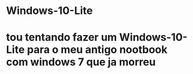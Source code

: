 # Windows-10-Lite
# tou tentando fazer um Windows-10-Lite para o meu antigo nootbook com windows 7 que ja morreu
